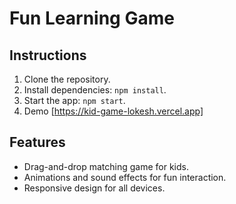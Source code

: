 # Fun Learning Game

## Instructions

1. Clone the repository.
2. Install dependencies: `npm install`.
3. Start the app: `npm start`.
4. Demo [https://kid-game-lokesh.vercel.app]

## Features

- Drag-and-drop matching game for kids.
- Animations and sound effects for fun interaction.
- Responsive design for all devices.
